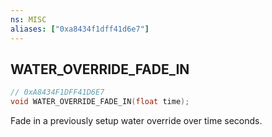 ```yaml
---
ns: MISC
aliases: ["0xa8434f1dff41d6e7"]
---
```

## WATER_OVERRIDE_FADE_IN

```c
// 0xA8434F1DFF41D6E7
void WATER_OVERRIDE_FADE_IN(float time);
```

Fade in a previously setup water override over time seconds.

